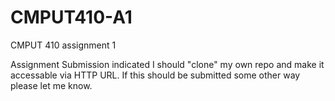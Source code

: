 # CMPUT410-A1
CMPUT 410 assignment 1

Assignment Submission indicated I should "clone" my own repo and make it accessable via HTTP URL.
If this should be submitted some other way please let me know.
